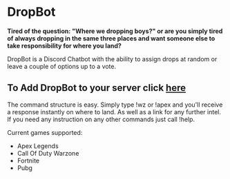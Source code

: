 # DropBot
**Tired of the question: "Where we dropping boys?" or are you simply tired of always dropping in the same three places and want someone else to take responsibility for where you land?**

DropBot is a Discord Chatbot with the ability to assign drops at random or leave a couple of options up to a vote.

## To Add DropBot to your server click [here](https://discord.com/oauth2/authorize?client_id=855457608286076938&scope=bot)

The command structure is easy. Simply type !wz or !apex and you'll receive a response instantly on where to land. As well as a link for any further intel. 
If you need any instruction on any other commands just call !help.

Current games supported:
- Apex Legends
- Call Of Duty Warzone
- Fortnite
- Pubg



